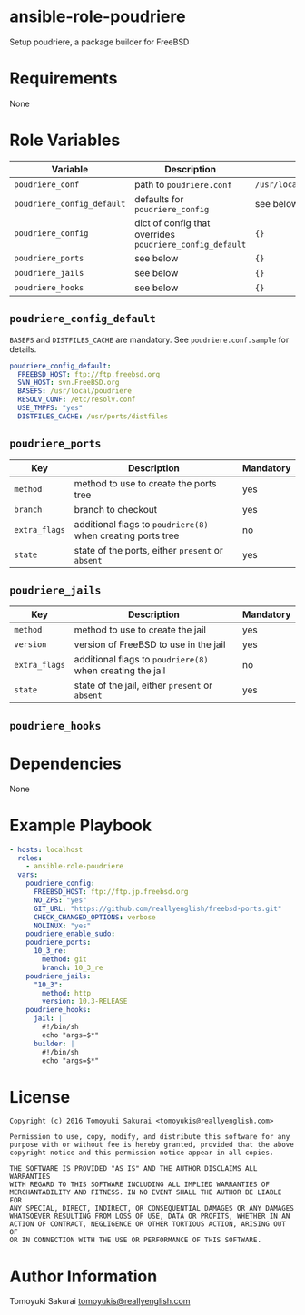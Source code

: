 # ansible-role-poudriere

Setup poudriere, a package builder for FreeBSD

# Requirements

None

# Role Variables

| Variable | Description | Default |
|----------|-------------|---------|
| `poudriere_conf` | path to `poudriere.conf` | `/usr/local/etc/poudriere.conf` |
| `poudriere_config_default` | defaults for `poudriere_config` | see below |
| `poudriere_config` | dict of config that overrides `poudriere_config_default` | `{}` |
| `poudriere_ports` | see below | `{}` |
| `poudriere_jails` | see below | `{}` |
| `poudriere_hooks` | see below | `{}` |

## `poudriere_config_default`

`BASEFS` and `DISTFILES_CACHE` are mandatory. See `poudriere.conf.sample` for
details.

```yaml
poudriere_config_default:
  FREEBSD_HOST: ftp://ftp.freebsd.org
  SVN_HOST: svn.FreeBSD.org
  BASEFS: /usr/local/poudriere
  RESOLV_CONF: /etc/resolv.conf
  USE_TMPFS: "yes"
  DISTFILES_CACHE: /usr/ports/distfiles
```
## `poudriere_ports`

| Key | Description | Mandatory |
|-----|-------------|-----------|
| `method` | method to use to create the ports tree | yes |
| `branch` | branch to checkout | yes |
| `extra_flags` | additional flags to `poudriere(8)` when creating ports tree | no |
| `state` | state of the ports, either `present` or `absent` | yes |

## `poudriere_jails`

| Key | Description | Mandatory |
|-----|-------------|-----------|
| `method` | method to use to create the jail | yes |
| `version` | version of FreeBSD to use in the jail | yes |
| `extra_flags` | additional flags to `poudriere(8)` when creating the jail | no |
| `state` | state of the jail, either `present` or `absent` | yes |

## `poudriere_hooks`


# Dependencies

None

# Example Playbook

```yaml
- hosts: localhost
  roles:
    - ansible-role-poudriere
  vars:
    poudriere_config:
      FREEBSD_HOST: ftp://ftp.jp.freebsd.org
      NO_ZFS: "yes"
      GIT_URL: "https://github.com/reallyenglish/freebsd-ports.git"
      CHECK_CHANGED_OPTIONS: verbose
      NOLINUX: "yes"
    poudriere_enable_sudo:
    poudriere_ports:
      10_3_re:
        method: git
        branch: 10_3_re
    poudriere_jails:
      "10_3":
        method: http
        version: 10.3-RELEASE
    poudriere_hooks:
      jail: |
        #!/bin/sh
        echo "args=$*"
      builder: |
        #!/bin/sh
        echo "args=$*"
```

# License

```
Copyright (c) 2016 Tomoyuki Sakurai <tomoyukis@reallyenglish.com>

Permission to use, copy, modify, and distribute this software for any
purpose with or without fee is hereby granted, provided that the above
copyright notice and this permission notice appear in all copies.

THE SOFTWARE IS PROVIDED "AS IS" AND THE AUTHOR DISCLAIMS ALL WARRANTIES
WITH REGARD TO THIS SOFTWARE INCLUDING ALL IMPLIED WARRANTIES OF
MERCHANTABILITY AND FITNESS. IN NO EVENT SHALL THE AUTHOR BE LIABLE FOR
ANY SPECIAL, DIRECT, INDIRECT, OR CONSEQUENTIAL DAMAGES OR ANY DAMAGES
WHATSOEVER RESULTING FROM LOSS OF USE, DATA OR PROFITS, WHETHER IN AN
ACTION OF CONTRACT, NEGLIGENCE OR OTHER TORTIOUS ACTION, ARISING OUT OF
OR IN CONNECTION WITH THE USE OR PERFORMANCE OF THIS SOFTWARE.
```

# Author Information

Tomoyuki Sakurai <tomoyukis@reallyenglish.com>
